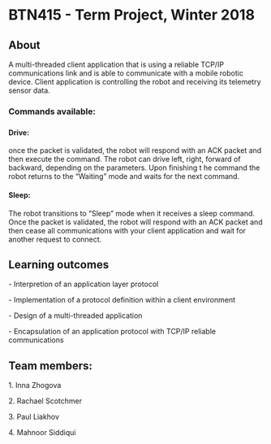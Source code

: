 # BTN415 - Term Project, Winter 2018
<h2>About</h2>
A multi-threaded client application that is using a reliable TCP/IP communications link and is able to communicate with a mobile robotic device.
Client application is controlling the robot and receiving its telemetry sensor data.
<h3>Commands available:<h3>
  <h4>Drive: </h4> once the packet is validated, the robot will respond with an ACK packet and then execute the command. The robot can drive left, right, forward of backward, depending on the parameters. Upon finishing t he command the robot returns to the “Waiting” mode and waits for the next command.
  <h4>Sleep: </h4> The robot transitions to “Sleep” mode when it receives a sleep command.  Once the packet is validated, the robot will respond with an ACK packet and then cease all communications with your client application and wait for another request to connect. 

<h2>Learning outcomes</h2>
<p>- Interpretion of an application layer protocol</p>
<p>- Implementation of a protocol definition within a client environment</p>
<p>- Design of a multi-threaded application</p>
<p>- Encapsulation of an application protocol with TCP/IP reliable communications</p>

<h2>Team members:</h2>
<p>1. Inna Zhogova</p>
<p>2. Rachael Scotchmer</p>
<p>3. Paul Liakhov</p>
<p>4. Mahnoor Siddiqui</p>
